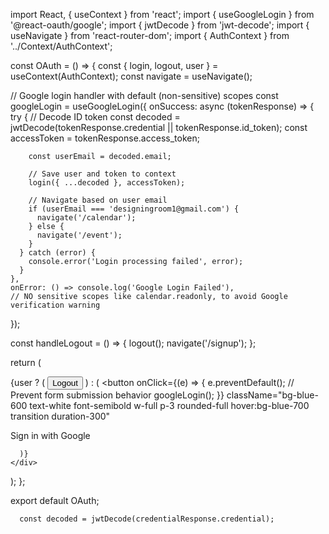 import React, { useContext } from 'react';
import { useGoogleLogin } from '@react-oauth/google';
import { jwtDecode } from 'jwt-decode';
import { useNavigate } from 'react-router-dom';
import { AuthContext } from '../Context/AuthContext';

const OAuth = () => {
  const { login, logout, user } = useContext(AuthContext);
  const navigate = useNavigate();

  // Google login handler with default (non-sensitive) scopes
  const googleLogin = useGoogleLogin({
    onSuccess: async (tokenResponse) => {
      try {
        // Decode ID token
        const decoded = jwtDecode(tokenResponse.credential || tokenResponse.id_token);
        const accessToken = tokenResponse.access_token;

        const userEmail = decoded.email;

        // Save user and token to context
        login({ ...decoded }, accessToken);

        // Navigate based on user email
        if (userEmail === 'designingroom1@gmail.com') {
          navigate('/calendar');
        } else {
          navigate('/event');
        }
      } catch (error) {
        console.error('Login processing failed', error);
      }
    },
    onError: () => console.log('Google Login Failed'),
    // NO sensitive scopes like calendar.readonly, to avoid Google verification warning
  });

  const handleLogout = () => {
    logout();
    navigate('/signup');
  };

  return (
    <div className="font-marcellus">
      {user ? (
        <button
          onClick={handleLogout}
          className="bg-red-500 cursor-pointer hover:bg-black transition-all duration-500 text-white w-full p-3 rounded-full"
        >
          Logout
        </button>
      ) : (
        <button
  onClick={(e) => {
    e.preventDefault(); // Prevent form submission behavior
    googleLogin();
  }}
  className="bg-blue-600 text-white font-semibold w-full p-3 rounded-full hover:bg-blue-700 transition duration-300"
>
  Sign in with Google
</button>

      )}
    </div>
  );
};

export default OAuth;


      const decoded = jwtDecode(credentialResponse.credential);

